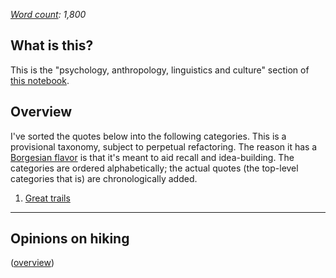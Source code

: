 *[Word count](https://wordcounter.net/): 1,800*

## What is this?

This is the "psychology, anthropology, linguistics and culture" section of [this notebook](https://monastri.github.io/). 

<a name="#overview"></a>

## Overview

I've sorted the quotes below into the following categories. This is a provisional taxonomy, subject to perpetual refactoring. The reason it has a [Borgesian flavor](https://github.com/monastri/monastri.github.io/blob/master/poetry.md#the-celestial-emporium-of-benevolent-knowledge) is that it's meant to aid recall and idea-building. The categories are ordered alphabetically; the actual quotes (the top-level categories that is) are chronologically added.

1. [Great trails](#great-trails) 
	
----------------------------------------

<a name="#opinions-on-hiking"></a>
## Opinions on hiking
([overview](#overview))
